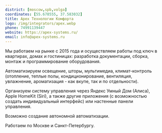 ```yaml
---
district: [moscow,spb,volga]
coordinates: [55.678555, 37.583032]
title: Apex Технологии Комфорта
logo: /img/integrators/apex.webp
phone: 74991139447
website: https://apex-systems.ru/
email: info@apex-systems.ru
---
```


Мы работаем на рынке с 2015 года и осуществляем работы под ключ в квартирах, домах и гостиницах: разработка документации, сборка, монтаж и программирование оборудования.

Автоматизируем освещение, шторы, мультимедиа, климат-контроль (отопление, теплые полы, кондиционирование, вентиляция, увлажнение, ароматизация - как вкупе, так и по отдельности).

Организуем систему управления через Яндекс Умный Дом (Алиса), Apple HomeKit (Siri), а также другие приложения (с возможностью создать индивидуальный интерфейс) или настенные панели управления.

Возможно создание автономной автоматизации.

Работаем по Москве и Санкт-Петербургу.
